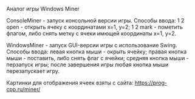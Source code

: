 Аналог игры Windows Miner

ConsoleMiner - запуск консольной версии игры.
    Способы ввода:
        1 2 open - открыть ячеку с координатами х=1, у=2;
        1 2 mark - пометить флагом, либо снять метку с ячеки имющей координаты х=1, у=2.
        
WindowsMiner - запуск GUI-версии игры с использование Swing.
    Способы ввода:
        левая кнопка мыши - окрыть ячейку;
        правая кнопка мыши - поставить, либо снять флаг с ячейки;
        средняя кнопка мыши - перзапуск игры;
        после завершения игры любая кнопка мыши перезапускает игру.
      
Картинки для отображения ячеек взяты с сайта:
    https://prog-cpp.ru/miner/
